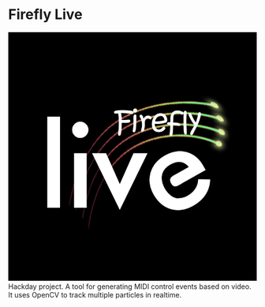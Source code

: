 # Firefly Live
![Firefly Live ](https://github.com/belkinsky/firefly-live/blob/master/logo.jpg)
Hackday project. A tool for generating MIDI control events based on video. It uses OpenCV to track multiple particles in realtime.
